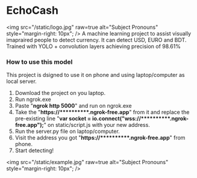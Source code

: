 
# EchoCash
<img
src="/static/logo.jpg"
raw=true
alt="Subject Pronouns"
style="margin-right: 10px";
/>
A machine learning project to assist visually imapraired people to detect currency. It can detect USD, EURO and BDT. Trained with YOLO + convolution layers achieving precision of 98.61%

### How to use this model
This project is dsigned to use it on phone and using laptop/computer as local server.

1. Download the project on you laptop.
2. Run ngrok.exe 
3. Paste "**ngrok http 5000**" and run on ngrok.exe
4. Take the "**https://**********.ngrok-free.app**" from it and replace the pre-existing line "**var socket = io.connect("wss://**********.ngrok-free.app");**" on static/script.js with your new address.
5. Run the server.py file on laptop/computer.
6. Visit the address you got "**https://**********.ngrok-free.app**" from phone. 
7. Start detecting!

<img
src="/static/example.jpg"
raw=true
alt="Subject Pronouns"
style="margin-right: 10px";
/>
